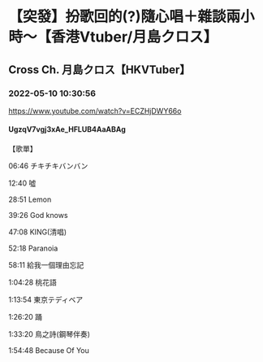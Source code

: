 # 【突發】扮歌回的(?)隨心唱＋雜談兩小時～【香港Vtuber/月島クロス】

## Cross Ch. 月島クロス【HKVTuber】

### 2022-05-10 10:30:56

https://www.youtube.com/watch?v=ECZHjDWY66o

#### UgzqV7vgj3xAe_HFLUB4AaABAg

【歌單】

06:46 チキチキバンバン

12:40 噓

28:51 Lemon

39:26 God knows

47:08 KING(清唱)

52:18 Paranoia

58:11 給我一個理由忘記

1:04:28 桃花語

1:13:54 東京テディベア

1:26:20 踊

1:33:20 鳥之詩(鋼琴伴奏)

1:54:48 Because Of You

